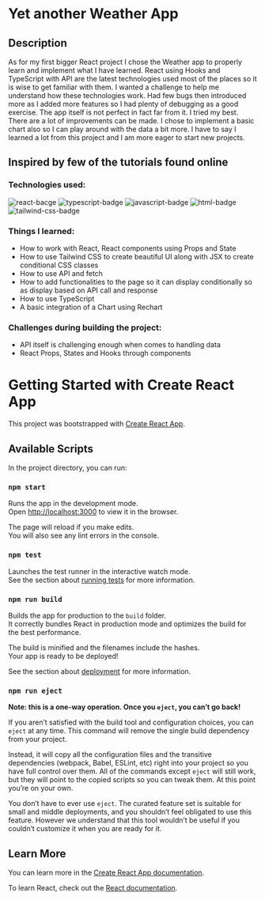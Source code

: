 
# Yet another Weather App

## Description

As for my first bigger React project I chose the Weather app to properly learn and implement what I have learned. React using Hooks and TypeScript with API are the latest technologies used most of the places so it is wise to get familiar with them. I wanted a challenge to help me understand how these technologies work. Had few bugs then introduced more as I added more features so I had plenty of debugging as a good exercise. The app itself is not perfect in fact far from it. I tried my best. There are a lot of improvements can be made. I chose to implement a basic chart also so I can play around with the data a bit more. I have to say I learned a lot from this project and I am more eager to start new projects.

## Inspired by few of the tutorials found online

### Technologies used:

<img src='https://badges.aleen42.com/src/react.svg' alt='react-bacge'/>  <img src='https://badges.aleen42.com/src/typescript.svg' alt='typescript-badge'/> <img src='https://badges.aleen42.com/src/javascript.svg' alt='javascript-badge'/> <img src='https://img.shields.io/badge/-HTML-orange' alt='html-badge'/> <img src='https://badges.aleen42.com/src/tailwindcss.svg' alt='tailwind-css-badge'/>

### Things I learned:
- How to work with React, React components using Props and State
- How to use Tailwind CSS to create beautiful UI along with JSX to create conditional CSS classes
- How to use API and fetch
- How to add functionalities to the page so it can display conditionally so as display based on API call and response
- How to use TypeScript
- A basic integration of a Chart using Rechart

### Challenges during building the project:
- API itself is challenging enough when comes to handling data
- React Props, States and Hooks through components




# Getting Started with Create React App

This project was bootstrapped with [Create React App](https://github.com/facebook/create-react-app).

## Available Scripts

In the project directory, you can run:

### `npm start`

Runs the app in the development mode.\
Open [http://localhost:3000](http://localhost:3000) to view it in the browser.

The page will reload if you make edits.\
You will also see any lint errors in the console.

### `npm test`

Launches the test runner in the interactive watch mode.\
See the section about [running tests](https://facebook.github.io/create-react-app/docs/running-tests) for more information.

### `npm run build`

Builds the app for production to the `build` folder.\
It correctly bundles React in production mode and optimizes the build for the best performance.

The build is minified and the filenames include the hashes.\
Your app is ready to be deployed!

See the section about [deployment](https://facebook.github.io/create-react-app/docs/deployment) for more information.

### `npm run eject`

**Note: this is a one-way operation. Once you `eject`, you can’t go back!**

If you aren’t satisfied with the build tool and configuration choices, you can `eject` at any time. This command will remove the single build dependency from your project.

Instead, it will copy all the configuration files and the transitive dependencies (webpack, Babel, ESLint, etc) right into your project so you have full control over them. All of the commands except `eject` will still work, but they will point to the copied scripts so you can tweak them. At this point you’re on your own.

You don’t have to ever use `eject`. The curated feature set is suitable for small and middle deployments, and you shouldn’t feel obligated to use this feature. However we understand that this tool wouldn’t be useful if you couldn’t customize it when you are ready for it.

## Learn More

You can learn more in the [Create React App documentation](https://facebook.github.io/create-react-app/docs/getting-started).

To learn React, check out the [React documentation](https://reactjs.org/).
